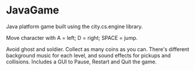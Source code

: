 # JavaGame
Java platform game built using the city.cs.engine library.

Move character with 
A = left; 
D = right; 
SPACE = jump.

Avoid ghost and soldier.
Collect as many coins as you can.
There's different background music for each level, and sound effects for pickups and collisions.
Includes a GUI to Pause, Restart and Quit the game.
